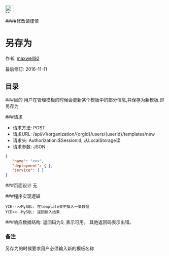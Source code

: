 <img src="http://kubernetes.io/kubernetes/img/warning.png" alt="WARNING" width="25" height="25"> 

####修改请谨慎

另存为
==============

作者: [maxwell92](https://github.com/maxwell92)

最后修订: 2016-11-11

目录
--------------
###目的
用户在管理模板的时候会更新某个模板中的部分信息,并保存为新模板,即另存为

###请求

* 请求方法: POST 
* 请求URL: /api/v1/organization/{orgId}/users/{userId}/templates/new
* 请求头: Authorization:$SessionId, 从LocalStorage读  
* 请求参数: 
JSON
```json
{
   "name": "xxx",
   "deployment": { },
   "service": { }
}
```


###页面设计 
无


###程序实现逻辑
```Title: 另存为(同创建模板) 
YCE-->>MySQL: 在template表中插入一条数据  
YCE<<--MySQL: 返回插入结果 
```

###响应数据结构: 
返回码为0, 表示可用。
其他返回码表示出错。

### 备注
另存为的时候要求用户必须输入新的模板名称